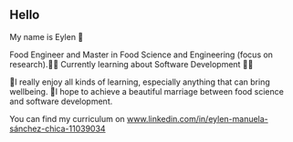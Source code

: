 ## Hello

My name is Eylen :raising_hand:

Food Engineer and Master in Food Science and Engineering (focus on research).:scientist: 
Currently learning about Software Development :woman_technologist: 

:dizzy:I really enjoy all kinds of learning, especially anything that can bring wellbeing. 
:dizzy:I hope to achieve a beautiful marriage between food science and software development.

You can find my curriculum on www.linkedin.com/in/eylen-manuela-sánchez-chica-11039034
